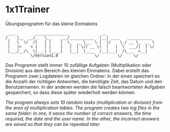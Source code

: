 # 1x1Trainer
Übungsprogramm für das kleine Einmaleins

```
 ____        _______________              __ 
/_   |__  __/_   \__    ___/___________  |__| ____   ___________ 
 |   \  \/  /|   | |    |  \_  __ \__  \ |  |/    \_/ __ \_  __ \
 |   |>    < |   | |    |   |  | \// __ \|  |   |  \  ___/|  | \/
 |___/__/\_ \|___| |____|   |__|  (____  /__|___|  /\___  >__|   
           \/Version1.0                \/        \/     \/       
```

Das Programm stellt immer 10 zufällige Aufgaben (Multiplikation oder Division) aus dem Bereich des kleinen Einmaleins. Dabei erstellt das Programm zwei Logdateien im gleichen Ordner: In der einen speichert es die Anzahl der richtigen Antworten, die benötigte Zeit, das Datum und den Benutzernamen. In der anderen werden die falsch beantworteten Aufgaben gespeichert, so dass diese später wiederholt werden können.

*The program always sets 10 random tasks (multiplication or division) from the area of multiplication tables. The program creates two log files in the same folder: In one, it saves the number of correct answers, the time required, the date and the user name. In the other, the incorrect answers are saved so that they can be repeated later.*
